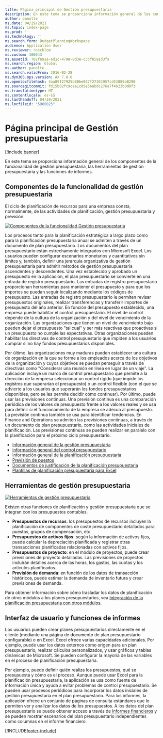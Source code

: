 ```yaml
---
title: Página principal de Gestión presupuestaria
description: En este tema se proporciona información general de los componentes de la funcionalidad de gestión presupuestaria, las herramientas de gestión presupuestaria y las funciones de informes en Microsoft Dynamics 365 Finance.
author: panolte
ms.date: 04/29/2021
ms.topic: index-page
ms.prod: ''
ms.technology: ''
ms.search.form: BudgetPlanningWorkspace
audience: Application User
ms.reviewer: roschlom
ms.custom: 106043
ms.assetid: 702f692e-ad1c-4798-8d3e-c3cf8591d3fa
ms.search.region: Global
ms.author: panolte
ms.search.validFrom: 2016-02-28
ms.dyn365.ops.version: AX 7.0.0
ms.openlocfilehash: 4aa89f27925b88be947f27303957cd53089b8290
ms.sourcegitcommit: fd15b02fc9caa1c05e56abdc276a7f4b23b0d8f3
ms.translationtype: HT
ms.contentlocale: es-ES
ms.lasthandoff: 04/29/2021
ms.locfileid: "5960025"
---
```

# <a name="budgeting-home-page"></a>Página principal de Gestión presupuestaria

[!include [banner](../includes/banner.md)]

En este tema se proporciona información general de los componentes de la funcionalidad de gestión presupuestaria, las herramientas de gestión presupuestaria y las funciones de informes. 

<a name="components-of-budgeting-functionality"></a>Componentes de la funcionalidad de gestión presupuestaria
-------------------------------------

El ciclo de planificación de recursos para una empresa consta, normalmente, de las actividades de planificación, gestión presupuestaria y previsión.

[![Componentes de la funcionalidad Gestión presupuestaria](./media/budgeting-functionality-components.jpg)](./media/budgeting-functionality-components.jpg)

Los procesos tanto para la planificación estratégica a largo plazo como para la planificación presupuestaria anual se admiten a través de un documento de plan presupuestario. Los documentos del plan presupuestario están estrechamente integrados con Microsoft Excel. Los usuarios pueden configurar escenarios monetarios y cuantitativos sin límites y, también, definir una jerarquía organizativa de gestión presupuestaria para admitir métodos de gestión presupuestaria ascendentes y descendentes. Una vez establecido y aprobado un presupuesto en la aplicación, el plan presupuestario se convierte en una entrada de registro presupuestario. Las entradas de registro presupuestario proporcionan herramientas para mantener el presupuesto y para que los importes se puedan seguir localizando mediante los códigos de presupuesto. Las entradas de registro presupuestario le permiten revisar presupuestos originales, realizar transferencias y transferir importes de presupuesto del año anterior. En función del presupuesto establecido, una empresa puede habilitar el control presupuestario. El nivel de control depende de la cultura de la organización y del nivel de vencimiento de la organización. Las organizaciones que tienen un nivel de vencimiento bajo pueden dejar el presupuesto "tal cual" y ser más reactivas que proactivas si un presupuesto no cumple las expectativas. Otras organizaciones pueden habilitar las directivas de control presupuestario que impiden a los usuarios comprar si no hay fondos presupuestarios disponibles.

Por último, las organizaciones muy maduras pueden establecer una cultura de organización en la que se forme a los empleados acerca de los objetivos de la organización y cuyos objetivos se puedan perseguir a través de directivas como "Considerar una reunión en línea en lugar de un viaje". La aplicación incluye un marco de control presupuestario que permite a la dirección de la empresa seleccionar un control rígido (que impide los registros que superarían el presupuesto) o un control flexible (con el que se advierte a los usuarios que superarán los fondos presupuestarios disponibles, pero se les permite decidir cómo continuar). Por último, puede usar las previsiones continuas. Una previsión continua es una comparación periódica de los valores de presupuesto frente a los valores reales y se usa para definir si el funcionamiento de la empresa se adecua al presupuesto. La previsión continua también se usa para identificar tendencias. En Finance and Operations se admiten las previsiones continuas, a través de un documento de plan presupuestario, como las actividades iniciales de planificación. Las previsiones continuas se pueden realizar en paralelo con la planificación para el próximo ciclo presupuestario.

-   [Información general de la gestión presupuestaria](basic-budgeting-overview-configuration.md)
-   [Información general del control presupuestario](budget-control-overview-configuration.md)
-   [Información general de la planificación presupuestaria](budget-planning-overview-configuration.md)
-   [Previsión de puestos](position-forecasting.md)
-   [Documentos de justificación de la planificación presupuestaria](budget-planning-justification-docs.md)
-   [Plantillas de planificación presupuestaria para Excel](budget-planning-excel-templates.md)

## <a name="budgeting-tools"></a>Herramientas de gestión presupuestaria
[![Herramientas de gestión presupuestaria](./media/budgeting-tools.jpg)](./media/budgeting-tools.jpg) 

Existen otras funciones de planificación y gestión presupuestaria que se integran con los presupuestos contables.

-   **Presupuestos de recursos**: los presupuestos de recursos incluyen la planificación de componentes de coste presupuestario detallados para puestos, grupos de compensación, etc.
-   **Presupuestos de activos fijos**: según la información de activos fijos, puede calcular la depreciación planificada y registrar otras transacciones planificadas relacionadas con activos fijos.
-   **Presupuestos de proyecto**: en el módulo de proyectos, puede crear previsiones de proyecto detalladas. Las previsiones de proyectos incluirán detalles acerca de las horas, los gastos, las cuotas y los artículos planificados.
-   **Previsión de demanda**: en función de los datos de transacción históricos, puede estimar la demanda de inventario futura y crear previsiones de demanda.

Para obtener información sobre cómo trasladar los datos de planificación de otros módulos a los planes presupuestarios, vea [Integración de la planificación presupuestaria con otros módulos](budget-planning-integration-other-modules.md).

## <a name="user-interface-and-reporting-capabilities"></a>Interfaz de usuario y funciones de informes
Los usuarios pueden crear planes presupuestarios directamente en el cliente (mediante una página de documento de plan presupuestario configurable) o en Excel. Excel ofrece varias capacidades adicionales. Por ejemplo, puede usar los datos externos como origen para un plan presupuestario, realizar cálculos personalizados, y usar gráficos y tablas dinámicas de Microsoft. Se pueden configurar la mayoría de las variables en el proceso de planificación presupuestaria. 

Por ejemplo, puede definir quién realiza los presupuestos, qué se presupuesta y cómo es el proceso. Aunque puede usar Excel para la planificación presupuestaria, la aplicación se usa como fuente de información única y ayuda a evitar problemas de control presupuestario. Se pueden usar procesos periódicos para incorporar los datos iniciales de gestión presupuestaria en el plan presupuestario. Para los informes, la aplicación ofrece un conjunto de páginas de consulta estándares que le permiten ver y analizar los datos de los presupuestos. A los datos del plan presupuestario se puede obtener acceso a través de [Informes financieros](../general-ledger/financial-reporting-getting-started.md) y se pueden mostrar escenarios del plan presupuestario independientes como columnas en el informe financiero.








[!INCLUDE[footer-include](../../includes/footer-banner.md)]
